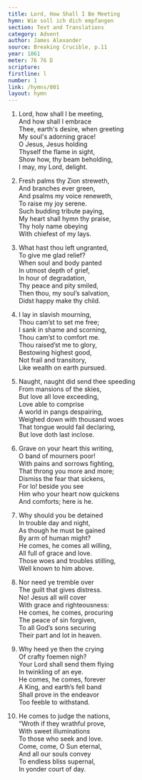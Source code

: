 ```yaml
---
title: Lord, How Shall I Be Meeting
hymn: Wie soll ich dich empfangen
section: Text and Translations
category: Advent
author: James Alexander
source: Breaking Crucible, p.11
year: 1861
meter: 76 76 D
scripture:
firstline: l
number: 1
link: /hymns/001
layout: hymn
---
```


1. Lord, how shall I be meeting,  
   And how shall I embrace  
   Thee, earth's desire, when greeting  
   My soul's adorning grace!  
   O Jesus, Jesus holding  
   Thyself the flame in sight,  
   Show how, thy beam beholding,  
   I may, my Lord, delight.  

2. Fresh palms thy Zion streweth,  
   And branches ever green,  
   And psalms my voice reneweth,  
   To raise my joy serene.  
   Such budding tribute paying,  
   My heart shall hymn thy praise,  
   Thy holy name obeying  
   With chiefest of my lays.  

3. What hast thou left ungranted,  
   To give me glad relief?  
   When soul and body panted  
   In utmost depth of grief,  
   In hour of degradation,  
   Thy peace and pity smiled,  
   Then thou, my soul’s salvation,  
   Didst happy make thy child.  

4. I lay in slavish mourning,  
   Thou cam’st to set me free;  
   I sank in shame and scorning,  
   Thou cam’st to comfort me.  
   Thou raised’st me to glory,  
   Bestowing highest good,  
   Not frail and transitory,  
   Like wealth on earth pursued.  

5. Naught, naught did send thee speeding  
   From mansions of the skies,  
   But love all love exceeding,  
   Love able to comprise  
   A world in pangs despairing,  
   Weighed down with thousand woes  
   That tongue would fail declaring,  
   But love doth last inclose.  

6. Grave on your heart this writing,  
   O band of mourners poor!  
   With pains and sorrows fighting,  
   That throng you more and more;  
   Dismiss the fear that sickens,  
   For lo! beside you see  
   Him who your heart now quickens  
   And comforts; here is he.  

7. Why should you be detained  
   In trouble day and night,  
   As though he must be gained  
   By arm of human might?  
   He comes, he comes all willing,  
   All full of grace and love.  
   Those woes and troubles stilling,  
   Well known to him above.  

8. Nor need ye tremble over  
   The guilt that gives distress.  
   No! Jesus all will cover  
   With grace and righteousness:  
   He comes, he comes, procuring  
   The peace of sin forgiven,  
   To all God’s sons securing  
   Their part and lot in heaven.  

9. Why heed ye then the crying  
   Of crafty foemen nigh?  
   Your Lord shall send them flying  
   In twinkling of an eye.  
   He comes, he comes, forever  
   A King, and earth’s fell band  
   Shall prove in the endeavor  
   Too feeble to withstand.  

10. He comes to judge the nations,  
   “Wroth if they wrathful prove,  
   With sweet illuminations  
   To those who seek and love.  
   Come, come, O Sun eternal,  
   And all our souls convey  
   To endless bliss supernal,  
   In yonder court of day.  

   ​

